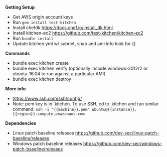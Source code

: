 **Getting Setup**

 - Get AWS origin account keys
 - Run `gem install test-kitchen`
 - Install chefdk https://docs.chef.io/install_dk.html
 - Install kitchen-ec2 https://github.com/test-kitchen/kitchen-ec2
 - Run `bundle install`
 - Update kitchen.yml w/ subnet, snap and ami info look for {}
 
**Commands**

 - bundle exec kitchen create
 - bundle exec kitchen verify (optionally include windows-2012r2 or ubuntu-16.04 to run against a particular AMI)
 - bundle exec kitchen destroy

**More info**

 - https://www.ssh.com/ssh/config/
 - Note: pem key is in .kitchen. To use SSH, cd to .kitchen and run similar command:  `ssh -i "{{machine}}.pem" ubuntu@{{instance}}.{{region}}.compute.amazonaws.com`
  
 **Dependencies**

 - Linux patch baseline releases https://github.com/dev-sec/linux-patch-baseline/releases
 - Windows patch baseline releases https://github.com/dev-sec/windows-patch-baseline/releases